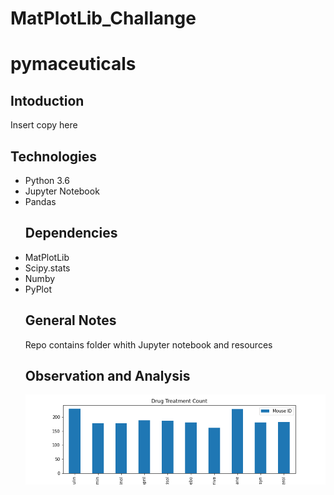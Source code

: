 # MatPlotLib_Challange

<h1>pymaceuticals</h1>

<h2>Intoduction</h2>

Insert copy here

<h2>Technologies</h2>

<ul><li>Python 3.6</li>
<li>Jupyter Notebook</li>
<li>Pandas</li>

<h2>Dependencies</h2>
<li>MatPlotLib</li>
<li>Scipy.stats</li>
<li>Numby</li>
<li>PyPlot</li>

<h2>General Notes</h2>

Repo contains folder whith Jupyter notebook and resources


<h2>Observation and Analysis</h2>

![Drug Treatment Bar Chart"](https://github.com/timsamson/MatPlotLib_Challange/blob/main/Drug%20Treatment%20Bar%20Chart.png)